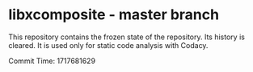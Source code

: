 # libxcomposite - master branch

This repository contains the frozen state of the repository.
Its history is cleared. It is used only for static code
analysis with Codacy.

Commit Time: 1717681629